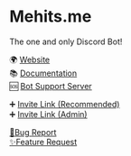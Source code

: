 # Mehits.me
The one and only Discord Bot!

🌍 [Website](https://mehits.me/)  
📚 [Documentation](https://docs.mehits.me/)  
🆘 [Bot Support Server](https://discord.gg/dWSgwcsv8X)  

➕ [Invite Link (Recommended)](https://discord.com/oauth2/authorize?&client_id=832610442438246400&scope=applications.commands+bot&permissions=279113624822)  
➕ [Invite Link (Admin)](https://discord.com/oauth2/authorize?&client_id=832610442438246400&scope=applications.commands+bot&permissions=8)  

[🐛Bug Report](https://github.com/Mehits-me/Mehits.me/issues/new?assignees=JokeDevil&labels=bug&template=bug_report.yml&title=%5BBUG%5D%3A+)  
[✨Feature Request](https://github.com/Mehits-me/Mehits.me/issues/new?assignees=JokeDevil&labels=enhancement&template=feature_request.yml&title=%5BFEAT%5D%3A+)  
